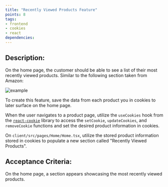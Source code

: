 ```yaml
---
title: "Recently Viewed Products Feature"
points: 8
tags: 
- frontend
- cookies
- react
dependencies:
---
```


## Description:

On the home page, the customer should be able to see a list of their most recently viewed products. Similar to the following section taken from Amazon:

![example](https://i.imgur.com/nGYToY7.png)

To create this feature, save the data from each product you in cookies to later surface on the home page.

When the user navigates to a product page, utilize the `useCookies` hook from the [`react-cookie`](https://www.npmjs.com/package/react-cookie) library to access the `setCookie`, `updateCookies`, and `removeCookie` functions and set the desired product information in cookies.

On `client/src/pages/Home/Home.tsx`, utilize the stored product information stored in cookies to populate a new section called "Recently Viewed Products". 

## Acceptance Criteria:

On the home page, a section appears showcasing the most recently viewed products.
